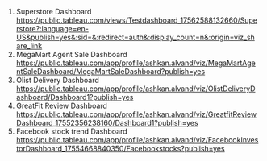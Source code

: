 1. Superstore Dashboard
   https://public.tableau.com/views/Testdashboard_17562588132660/Superstore?:language=en-US&publish=yes&:sid=&:redirect=auth&:display_count=n&:origin=viz_share_link
2. MegaMart Agent Sale Dashboard
   https://public.tableau.com/app/profile/ashkan.alvand/viz/MegaMartAgentSaleDashboard/MegaMartSaleDashboard?publish=yes
3. Olist Delivery Dashboard
   https://public.tableau.com/app/profile/ashkan.alvand/viz/OlistDeliveryDashboard/Dashboard1?publish=yes
4. GreatFit Review Dashboard
   https://public.tableau.com/app/profile/ashkan.alvand/viz/GreatfitReviewDashboard_17552356238160/Dashboard1?publish=yes
5. Facebook stock trend Dashboard
   https://public.tableau.com/app/profile/ashkan.alvand/viz/FacebookInvestorDashboard_17554668840350/Facebookstocks?publish=yes
